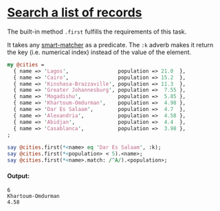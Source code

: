 [1]: http://rosettacode.org/wiki/Search_a_list_of_records

# [Search a list of records][1]

The built-in method `.first` fulfills the requirements of this task.

It takes any [smart-matcher](https://docs.perl6.org/language/operators#infix_~~) as a predicate. The `:k` adverb makes it return the key (i.e. numerical index) instead of the value of the element.

```perl
my @cities =
  { name => 'Lagos',                population => 21.0  },
  { name => 'Cairo',                population => 15.2  },
  { name => 'Kinshasa-Brazzaville', population => 11.3  },
  { name => 'Greater Johannesburg', population =>  7.55 },
  { name => 'Mogadishu',            population =>  5.85 },
  { name => 'Khartoum-Omdurman',    population =>  4.98 },
  { name => 'Dar Es Salaam',        population =>  4.7  },
  { name => 'Alexandria',           population =>  4.58 },
  { name => 'Abidjan',              population =>  4.4  },
  { name => 'Casablanca',           population =>  3.98 },
;
 
say @cities.first(*<name> eq 'Dar Es Salaam', :k);
say @cities.first(*<population> < 5).<name>;
say @cities.first(*<name>.match: /^A/).<population>;
```

#### Output:
```
6
Khartoum-Omdurman
4.58
```